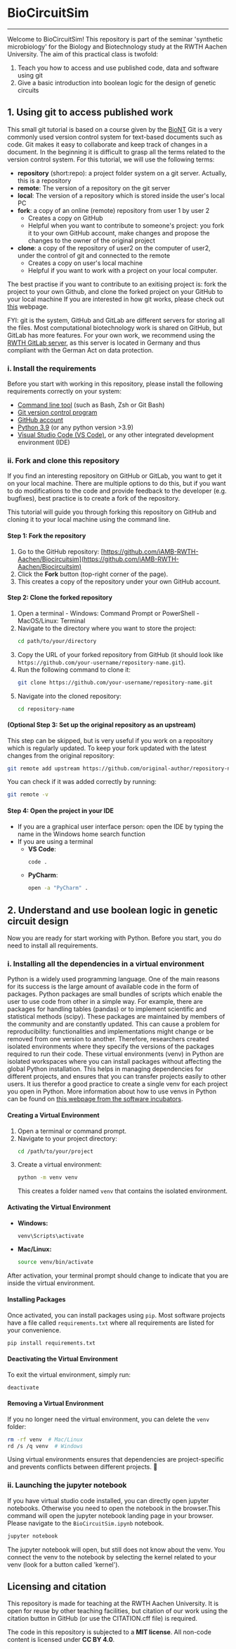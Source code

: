 # BioCircuitSim
---

Welcome to BioCircuitSim! This repository is part of the seminar 'synthetic microbiology' for the Biology and Biotechnology
study at the RWTH Aachen University. The aim of this practical class is twofold: 
 1. Teach you how to access and use published code, data and software using git
 2.  Give a basic introduction into boolean logic for the design of genetic circuits

## 1. Using git to access published work
This small git tutorial is based on a course given by the [BioNT](https://carpentries-incubator.github.io/fair-research-software/index.html)
Git is a very commonly used version control system for text-based documents such as code. Git makes it easy to collaborate and 
keep track of changes in a document. In the beginning it is difficult to grasp all the terms related to the version control system.
For this tutorial, we will use the following terms:
 - **repository** (short:repo): a project folder system on a git server. Actually, this is a repository
 - **remote**: The version of a repository on the git server
 - **local**: The version of a repository which is stored inside the user's local PC
 - **fork**: a copy of an online (remote) repository from user 1 by user 2
   - Creates a copy on GitHub
   - Helpful when you want to contribute to someone's project: you fork it to your own GitHub account, make changes and propose the changes to the owner of the original project
 - **clone**: a copy of the repository of user2 on the computer of user2, under the control of git and connected to the remote
   - Creates a copy on user's local machine
   - Helpful if you want to work with a project on your local computer.

The best practise if you want to contribute to an exitising project is: fork the project to your own Github, and clone the forked project on your GitHub to your local machine
If you are interested in how git works, please check out 
[this](https://carpentries-incubator.github.io/fair-research-software/04-version-control.html) webpage.

FYI: git is the system, GitHub and GitLab are different servers for storing all the files. Most computational biotechnology
work is shared on GitHub, but GitLab has more features. For your own work, we recommend using the [RWTH GitLab server](https://git.rwth-aachen.de/),
as this server is located in Germany and thus compliant with the German Act on data protection.

### i. Install the requirements
Before you start with working in this repository, please install the following requirements correctly on your system:

- [Command line tool](https://carpentries-incubator.github.io/fair-research-software/installation-instructions.html#command-line-terminal) (such as Bash, Zsh or Git Bash)
- [Git version control program](https://carpentries-incubator.github.io/fair-research-software/installation-instructions.html#git-version-control-tool)
- [GitHub account](https://carpentries-incubator.github.io/fair-research-software/installation-instructions.html#github-account)
- [Python 3.9](https://carpentries-incubator.github.io/fair-research-software/installation-instructions.html#python-3-distribution) (or any python version >3.9)
- [Visual Studio Code (VS Code)](https://carpentries-incubator.github.io/fair-research-software/installation-instructions.html#visual-studio-code), or any other integrated development environment (IDE)

### ii. Fork and clone this repository
If you find an interesting repository on GitHub or GitLab, you want to get it on your local machine. There are multiple options
to do this, but if you want to do modifications to the code and provide feedback to the developer (e.g. bugfixes), best 
practice is to create a fork of the repository.


This tutorial will guide you through forking this repository on GitHub and cloning it to your local machine using the command line.

#### Step 1: Fork the repository
1. Go to the GitHub repository: [https://github.com/iAMB-RWTH-Aachen/Biocircuitsim](https://github.com/iAMB-RWTH-Aachen/Biocircuitsim)
2. Click the **Fork** button (top-right corner of the page).
3. This creates a copy of the repository under your own GitHub account.

#### Step 2: Clone the forked repository
1. Open a terminal 
        - Windows: Command Prompt or PowerShell
        - MacOS/Linux: Terminal
2. Navigate to the directory where you want to store the project:
   ```sh
   cd path/to/your/directory
   ```
3. Copy the URL of your forked repository from GitHub (it should look like `https://github.com/your-username/repository-name.git`).
4. Run the following command to clone it:
   ```sh
   git clone https://github.com/your-username/repository-name.git
   ```
5. Navigate into the cloned repository:
   ```sh
   cd repository-name
   ```


#### (Optional Step 3: Set up the original repository as an upstream)
This step can be skipped, but is very useful if you work on a repository which is regularly updated.
To keep your fork updated with the latest changes from the original repository:
```sh
git remote add upstream https://github.com/original-author/repository-name.git
```
You can check if it was added correctly by running:
```sh
git remote -v
```


#### Step 4: Open the project in your IDE
- If you are a graphical user interface person: open the IDE by typing the name in the Windows home search function
- If you are using a terminal
  - **VS Code**:
    ```sh
    code .
    ```
  - **PyCharm**:
    ```sh
    open -a "PyCharm" .
    ```
  
## 2. Understand and use boolean logic in genetic circuit design
Now you are ready for start working with Python. Before you start, you do need to install all requirements.

### i. Installing all the dependencies in a virtual environment
Python is a widely used programming language. One of the main reasons for its success is the large amount of available
code in the form of packages. Python packages are small bundles of scripts which enable the user to use code from other in
a simple way. For example, there are packages for handling tables (pandas) or to implement scientific and statistical methods (scipy).
These packages are maintained by members of the community and are constantly updated. This can cause a problem for reproducibility: functionalities
and implementations might change or be removed from one version to another. Therefore, researchers created isolated environments
where they specify the versions of the packages required to run their code. These virtual environments (venv) in Python 
are isolated workspaces where you can install packages without affecting the global Python installation. This helps in 
managing dependencies for different projects, and ensures that you can transfer projects easily to other users. It ius therefor
a good practice to create a single venv for each project you open in Python. More information about how to use venvs in Python
can be found on [this webpage from the software incubators](https://carpentries-incubator.github.io/fair-research-software/05-reproducible-dev-environment.html).

#### Creating a Virtual Environment

1. Open a terminal or command prompt.
2. Navigate to your project directory:
   ```sh
   cd /path/to/your/project
   ```
3. Create a virtual environment:
   ```sh
   python -m venv venv
   ```
   This creates a folder named `venv` that contains the isolated environment.

#### Activating the Virtual Environment

- **Windows:**
  ```sh
  venv\Scripts\activate
  ```
- **Mac/Linux:**
  ```sh
  source venv/bin/activate
  ```

After activation, your terminal prompt should change to indicate that you are inside the virtual environment.

#### Installing Packages

Once activated, you can install packages using `pip`. Most software projects have a file called `requirements.txt`
where all requirements are listed for your convenience.

```sh
pip install requirements.txt
```

#### Deactivating the Virtual Environment
To exit the virtual environment, simply run:

```sh
deactivate
```

#### Removing a Virtual Environment

If you no longer need the virtual environment, you can delete the `venv` folder:

```sh
rm -rf venv  # Mac/Linux
rd /s /q venv  # Windows
```

Using virtual environments ensures that dependencies are project-specific and prevents conflicts between different projects. 🚀



### ii. Launching the jupyter notebook
If you have virtual studio code installed, you can directly open jupyter notebooks. Otherwise you need to open the notebook
in the browser.This command will open the jupyter notebook landing page in your browser. 
Please navigate to the `BioCircuitSim.ipynb` notebook.

```sh
jupyter notebook
```
The jupyter notebook will open, but still does not know about the venv. You connect the venv to the notebook by selecting
the kernel related to your venv (look for a button called 'kernel').

## Licensing and citation
This repository is made for teaching at the RWTH Aachen University. It is open for reuse by other teaching facilities, 
but citation of our work using the citation button in GitHub (or use the CITATION.cff file) is required. 

The code in this repository is subjected to a **MIT license**. All non-code content is licensed under **CC BY 4.0**.